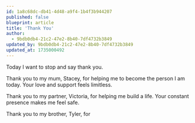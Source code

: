 ```yaml
---
id: 1a8c68dc-db41-4d48-a9f4-1b4f3b944207
published: false
blueprint: article
title: 'Thank You'
author:
  - 9bdb0db4-21c2-47e2-8b40-7df4732b3849
updated_by: 9bdb0db4-21c2-47e2-8b40-7df4732b3849
updated_at: 1735000492
---
```

Today I want to stop and say thank you. 

Thank you to my mum, Stacey, for helping me to become the person I am today. Your love and support feels limitless.

Thank you to my partner, Victoria, for helping me build a life. Your constant presence makes me feel safe.

Thank you to my brother, Tyler, for